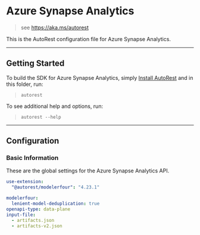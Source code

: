 # Azure Synapse Analytics

> see https://aka.ms/autorest

This is the AutoRest configuration file for Azure Synapse Analytics.

---

## Getting Started

To build the SDK for Azure Synapse Analytics, simply [Install AutoRest](https://aka.ms/autorest/install) and in this folder, run:

> `autorest`

To see additional help and options, run:

> `autorest --help`

---

## Configuration

### Basic Information

These are the global settings for the Azure Synapse Analytics API.

```yaml
use-extension:
  "@autorest/modelerfour": "4.23.1"

modelerfour:
  lenient-model-deduplication: true
openapi-type: data-plane
input-file:
  - artifacts.json
  - artifacts-v2.json
```
